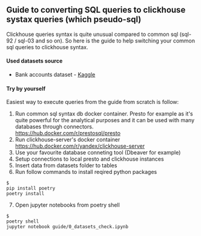 ## Guide to converting SQL queries to clickhouse systax queries (which pseudo-sql)

Clickhouse queries syntax is quite unusual compared to common sql (sql-92 / sql-03 and so on).
So here is the guide to help switching your common sql queries to clickhouse syntax.


#### Used datasets source
* Bank accounts dataset - [Kaggle](https://www.kaggle.com/apoorvwatsky/bank-transaction-data)

#### Try by yourself
Easiest way to execute queries from the guide from scratch is follow: 
1. Run common sql syntax db docker container. 
Presto for example as it's quite powerful for the analytical purposes and it can be used with many databases through connectors. 
https://hub.docker.com/r/prestosql/presto
2. Run clickhouse-server's docker container 
https://hub.docker.com/r/yandex/clickhouse-server
3. Use your favourite database conneting tool (Dbeaver for example)
4. Setup connections to local presto and clickhouse instances
5. Insert data from datasets folder to tables
6. Run follow commands to install reqired python packages
```
$
pip install poetry
poetry install
```
7. Open jupyter notebooks from poetry shell
```
$
poetry shell
jupyter notebook guide/0_datasets_check.ipynb
```